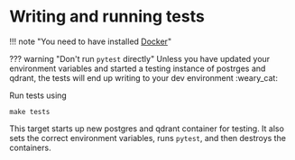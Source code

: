 # Writing and running tests
!!! note "You need to have installed [Docker](https://docs.docker.com/get-docker/)"

??? warning "Don't run `pytest` directly"
    Unless you have updated your environment variables and started a testing instance
    of postrges and qdrant, the tests will end up writing to your dev environment :weary_cat:

Run tests using

    make tests

This target starts up new postgres and qdrant container for testing. It also sets the
correct environment variables, runs `pytest`, and then destroys the containers.
